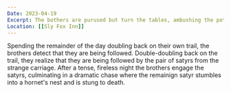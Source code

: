 ```yaml
---
Date: 2023-04-19
Excerpt: The bothers are purused but turn the tables, ambushing the potential ambushers.
Location: [[Sly Fox Inn]]
---
```

Spending the remainder of the day doubling back on their own trail, the brothers detect that they are being followed. Double-doubling back on the trail, they realize that they are being followed by the pair of satyrs from the strange carriage. After a tense, fireless night the brothers engage the satyrs, culminating in a dramatic chase where the remainign satyr stumbles into a hornet's nest and is stung to death.